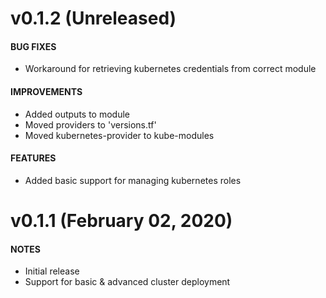 # v0.1.2 (Unreleased)
#### BUG FIXES
- Workaround for retrieving kubernetes credentials from correct module

#### IMPROVEMENTS
- Added outputs to module
- Moved providers to 'versions.tf'
- Moved kubernetes-provider to kube-modules

#### FEATURES
- Added basic support for managing kubernetes roles

# v0.1.1 (February 02, 2020)
#### NOTES
- Initial release
- Support for basic & advanced cluster deployment
